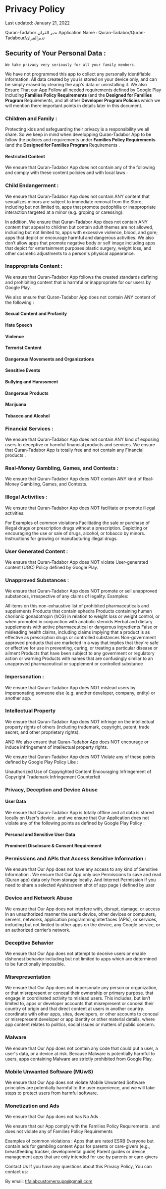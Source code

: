 <h1>Privacy Policy</h1>
           <p> Last updated: January 21, 2022 </p>

Quran-Tadabor  تدبر القران 
Application Name : Quran-Tadabor/Quran-Tadabour/تدبرالقران


<h2> Security of Your Personal Data : </h2>

    We take privacy very seriously for all your family members.
  We have not programmed this app to collect any personally identifiable information. All data created by you is stored on your device only, and can be simply erased by clearing the app's data or uninstalling it.
We also Ensure That our App Follow all needed requirements defined by Google Play  including <strong>Families Policy Requirements </strong> (and the <strong> Designed for Families Program </strong> Requirements,
and all other <strong> Developer Program Policies </strong>  which we will mention there important points in details later in this document.


<h3>Children and Family : </h3>

Protecting kids and safeguarding their privacy is a responsibility we all share. 
So we keep in mind when developping Quran-Tadabor App to be follow the policies and requirements  under <strong>Families Policy Requirements </strong> (and the <strong> Designed for Families Program </strong> Requirements .

<h4> Restricted Content </h4>
   We ensure that Quran-Tadabor App does not contain any of the following and comply with these content policies and with local laws :

<h3>Child Endangerment :</h3>
     We ensure that Quran-Tadabor App does not contain ANY content that sexualizes minors are subject to immediate removal from the Store,
  including but not limited to, apps that promote pedophilia or inappropriate interaction targeted at a minor (e.g. groping or caressing). 

  In addition,
     We ensure that Quran-Tadabor App does not contain ANY content that appeal to children but contain adult themes are not allowed, including but not limited to, apps with excessive violence, blood, and gore; apps that depict or encourage harmful and dangerous activities. We also don’t allow apps that promote negative body or self image including apps that depict for entertainment purposes plastic surgery, weight loss, and other cosmetic adjustments to a person's physical appearance.


<h3>Inappropriate Content :</h3>
  We ensure that Quran-Tadabor App follows the created standards defining and prohibiting content that is harmful or inappropriate for our users by Google Play.

We also ensure that Quran-Tadabor App does not contain ANY content of the following :

<h4>Sexual Content and Profanity</h4>
<h4>Hate Speech</h4>
<h4>Violence</h4>
<h4>Terrorist Content</h4>
<h4>Dangerous Movements and Organizations</h4>
<h4>Sensitive Events</h4>
<h4>Bullying and Harassment</h4>
<h4>Dangerous Products</h4>
<h4>Marijuana</h4>
<h4>Tobacco and Alcohol</h4>

<h3>Financial Services :</h3>
  We ensure that Quran-Tadabor App does not contain ANY kind of exposing users to deceptive or harmful financial products and services.
  We ensure that Quran-Tadabor App is totally free and not contain any Financial products .

<h3>Real-Money Gambling, Games, and Contests :</h3>
We ensure that Quran-Tadabor App does NOT contain ANY kind of  Real-Money Gambling, Games, and Contests.


<h3>Illegal Activities :</h3>
 We ensure that Quran-Tadabor App does NOT facilitate or promote illegal activities.

For Examples of common violations
Facilitating the sale or purchase of illegal drugs or prescription drugs without a prescription.
Depicting or encouraging the use or sale of drugs, alcohol, or tobacco by minors.
Instructions for growing or manufacturing illegal drugs.


<h3>User Generated Content : </h3>
We ensure that Quran-Tadabor App does NOT violate User-generated content (UGC) Policy defined by Google Play.

<h3>Unapproved Substances :</h3>
We ensure that Quran-Tadabor App does NOT promote or sell unapproved substances, irrespective of any claims of legality. Examples:

All items on this non-exhaustive list of prohibited pharmaceuticals and supplements
Products that contain ephedra
Products containing human chorionic gonadotropin (hCG) in relation to weight loss or weight control, or when promoted in conjunction with anabolic steroids
Herbal and dietary supplements with active pharmaceutical or dangerous ingredients
False or misleading health claims, including claims implying that a product is as effective as prescription drugs or controlled substances
Non-government approved products that are marketed in a way that implies that they're safe or effective for use in preventing, curing, or treating a particular disease or ailment
Products that have been subject to any government or regulatory action or warning
Products with names that are confusingly similar to an unapproved pharmaceutical or supplement or controlled substance



<h3>Impersonation :</h3>
We ensure that Quran-Tadabor App does NOT  mislead users by impersonating someone else (e.g. another developer,  company, entity) or another app. 

<h3>Intellectual Property</h3>
We ensure that Quran-Tadabor App does NOT  infringe on the intellectual property rights of others (including trademark, copyright, patent, trade secret, and other proprietary rights). 

AND We also  ensure that Quran-Tadabor App does NOT encourage or induce infringement of intellectual property rights.

We ensure that Quran-Tadabor App does NOT Violate any of these points defined by Google Play Policy Like :

Unauthorized Use of Copyrighted Content
Encouraging Infringement of Copyright
Trademark Infringement
Counterfeit


<h3>Privacy, Deception and Device Abuse</h3>
<h4>User Data</h4>

We ensure that Quran-Tadabor App is totally offline and all data is stored locally on User's device .
and we ensure that Our Application does not violate any of the following points as defined by Google Play Policy :

<h4>Personal and Sensitive User Data</h4>
<h4>Prominent Disclosure & Consent Requirement</h4>

<h3>Permissions and APIs that Access Sensitive Information :</h3>
   We ensure that Our App does not have any access to any kind of Sensitive Information .
   We ensure that Our App only use Permissions to save and read (Quran app) data only  from storage locally.
   And Internet Permission if you need to share a selected Ayah(screen shot of app page ) defined by user


<h3>Device and Network Abuse</h3>

 We ensure that Our App does not  interfere with, disrupt, damage, or access in an unauthorized manner the user’s device, other devices or computers, servers, networks, application programming interfaces (APIs), or services, including but not limited to other apps on the device, any Google service, or an authorized carrier’s network.

<h3>Deceptive Behavior</h3>
We ensure that Our App does not attempt to deceive users or enable dishonest behavior including but not limited to apps which are determined to be functionally impossible. 

<h3>Misrepresentation</h3>
We ensure that Our App does not impersonate any person or organization, or that misrepresent or conceal their ownership or primary purpose. 
that engage in coordinated activity to mislead users. This includes, but isn’t limited to, apps or developer accounts that misrepresent or conceal their country of origin and that direct content at users in another country.
coordinate with other apps, sites, developers, or other accounts to conceal or misrepresent developer or app identity or other material details, where app content relates to politics, social issues or matters of public concern.


<h3>Malware</h3>
We ensure that Our App does not contain any code that could put a user, a user's data, or a device at risk. Because Malware is potentially harmful to users, apps containing Malware are strictly prohibited from Google Play.


<h3>Mobile Unwanted Software (MUwS)</h3>
We ensure that Our App does not  violate Mobile Unwanted Software principles are potentially harmful to the user experience, and we will take steps to protect users from harmful software.



<h3>Monetization and Ads</h3>
We ensure that Our App does not has No Ads .


We ensure that our App  comply with the Families Policy Requirements .
and does not violate any of Families Policy Requirements  

Examples of common violations :
   Apps that are rated ESRB Everyone but contain ads for gambling content
   Apps for parents or care-givers (e.g., breastfeeding tracker, developmental guide)
   Parent guides or device management apps that are only intended for use by parents or care-givers


Contact Us
If you have any questions about this Privacy Policy, You can contact us:

By email: tifalabcustomersupp@gmail.com
